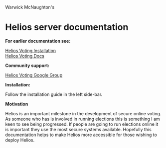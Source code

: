 Warwick McNaughton's

# Helios server documentation

**For earlier documentation see:**

[Helios Voting Installation](https://github.com/benadida/helios-server/blob/master/INSTALL.md)    
[Helios Voting Docs](https://documentation.heliosvoting.org)

**Community support:**  

[Helios Voting Google Group](https://groups.google.com/forum/#!forum/helios-voting) 

**Installation:**

Follow the installation guide in the left side-bar.

**Motivation**

Helios is an important milestone in the development of secure online voting.  As someone who has is involved in running elections this is something I am keen to see being progressed. If people are going to run elections online it is important they use the most secure systems available. Hopefully this documentation helps to make Helios more accessible for those wishing to deploy Helios.  